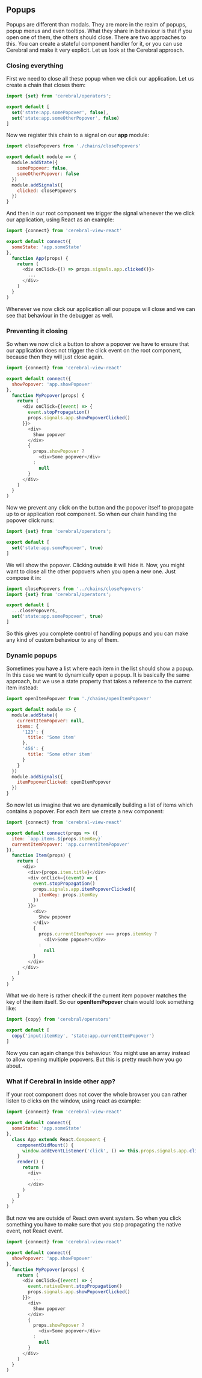 ## Popups

Popups are different than modals. They are more in the realm of popups, popup menus and even tooltips. What they share in behaviour is that if you open one of them, the others should close. There are two approaches to this. You can create a stateful component handler for it, or you can use Cerebral and make it very explicit. Let us look at the Cerebral approach.

### Closing everything
First we need to close all these popup when we click our application. Let us create a chain that closes them:

```javascript
import {set} from 'cerebral/operators';

export default [
  set('state:app.somePopover', false),
  set('state:app.someOtherPopover', false)
]
```

Now we register this chain to a signal on our **app** module:

```javascript
import closePopovers from './chains/closePopovers'

export default module => {
  module.addState({
    somePopover: false,
    someOtherPopover: false
  })
  module.addSignals({
    clicked: closePopovers
  })
}
```

And then in our root component we trigger the signal whenever the we click our application, using React as an example:

```javascript
import {connect} from 'cerebral-view-react'

export default connect({
  someState: 'app.someState'
},
  function App(props) {
    return (
      <div onClick={() => props.signals.app.clicked()}>
        ...
      </div>
    )
  }
)
```

Whenever we now click our application all our popups will close and we can see that behaviour in the debugger as well.

### Preventing it closing
So when we now click a button to show a popover we have to ensure that our application does not trigger the click event on the root component, because then they will just close again.

```javascript
import {connect} from 'cerebral-view-react'

export default connect({
  showPopover: 'app.showPopover'
},
  function MyPopover(props) {
    return (
      <div onClick={(event) => {
        event.stopPropagation()
        props.signals.app.showPopoverClicked()
      }}>
        <div>
          Show popover
        </div>
        {
          props.showPopover ?
            <div>Some popover</div>
          :
            null
        }
      </div>
    )
  }
)
```

Now we prevent any click on the button and the popover itself to propagate up to or application root component. So when our chain handling the popover click runs:

```javascript
import {set} from 'cerebral/operators';

export default [
  set('state:app.somePopover', true)
]
```

We will show the popover. Clicking outside it will hide it. Now, you might want to close all the other popovers when you open a new one. Just compose it in:

```javascript
import closePopovers from '../chains/closePopovers'
import {set} from 'cerebral/operators';

export default [
  ...closePopovers,
  set('state:app.somePopover', true)
]
```

So this gives you complete control of handling popups and you can make any kind of custom behaviour to any of them.

### Dynamic popups
Sometimes you have a list where each item in the list should show a popup. In this case we want to dynamically open a popup. It is basically the same approach, but we use a state property that takes a reference to the current item instead:

```javascript
import openItemPopover from './chains/openItemPopover'

export default module => {
  module.addState({
    currentItemPopover: null,
    items: {
      '123': {
        title: 'Some item'
      },
      '456': {
        title: 'Some other item'
      }
    }
  })
  module.addSignals({
    itemPopoverClicked: openItemPopover
  })
}
```

So now let us imagine that we are dynamically building a list of items which contains a popover. For each item we create a new component:

```javascript
import {connect} from 'cerebral-view-react'

export default connect(props => ({
  item: `app.items.${props.itemKey}`
  currentItemPopover: 'app.currentItemPopover'
}),
  function Item(props) {
    return (
      <div>
        <div>{props.item.title}</div>
        <div onClick={(event) => {
          event.stopPropagation()
          props.signals.app.itemPopoverClicked({
            itemKey: props.itemKey
          })
        }}>
          <div>
            Show popover
          </div>
          {
            props.currentItemPopover === props.itemKey ?
              <div>Some popover</div>
            :
              null
          }
        </div>
      </div>
    )
  }
)
```

What we do here is rather check if the current item popover matches the key of the item itself. So our **openItemPopover** chain would look something like:

```javascript
import {copy} from 'cerebral/operators'

export default [
  copy('input:itemKey', 'state:app.currentItemPopover')
]
```

Now you can again change this behaviour. You might use an array instead to allow opening multiple popovers. But this is pretty much how you go about.

### What if Cerebral in inside other app?
If your root component does not cover the whole browser you can rather listen to clicks on the window, using react as example:

```javascript
import {connect} from 'cerebral-view-react'

export default connect({
  someState: 'app.someState'
},
  class App extends React.Component {
    componentDidMount() {
      window.addEventListener('click', () => this.props.signals.app.clicked())
    }
    render() {
      return (
        <div>
          ...
        </div>
      )
    }
  }
)
```

But now we are outside of React own event system. So when you click something you have to make sure that you stop propagating the native event, not React event.

```javascript
import {connect} from 'cerebral-view-react'

export default connect({
  showPopover: 'app.showPopover'
},
  function MyPopover(props) {
    return (
      <div onClick={(event) => {
        event.nativeEvent.stopPropagation()
        props.signals.app.showPopoverClicked()
      }}>
        <div>
          Show popover
        </div>
        {
          props.showPopover ?
            <div>Some popover</div>
          :
            null
        }
      </div>
    )
  }
)
```

